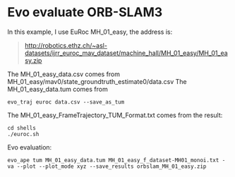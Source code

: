 # Evo evaluate ORB-SLAM3
In this example, I use EuRoc MH_01_easy, the address is:
>http://robotics.ethz.ch/~asl-datasets/ijrr_euroc_mav_dataset/machine_hall/MH_01_easy/MH_01_easy.zip

The MH_01_easy_data.csv comes from MH_01_easy/mav0/state_groundtruth_estimate0/data.csv
The MH_01_easy_data.tum comes from
```shell script
evo_traj euroc data.csv --save_as_tum
```

The MH_01_easy_FrameTrajectory_TUM_Format.txt comes from the result:
```shell script
cd shells
./euroc.sh
```

Evo evaluation:

```shell script
evo_ape tum MH_01_easy_data.tum MH_01_easy_f_dataset-MH01_monoi.txt -va --plot --plot_mode xyz --save_results orbslam_MH_01_easy.zip
```